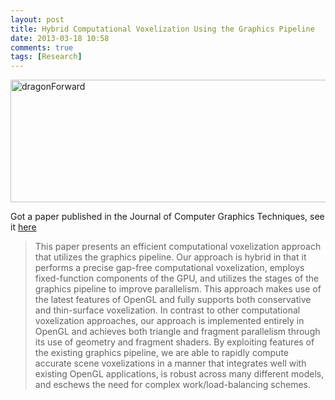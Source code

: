 ```yaml
---
layout: post
title: Hybrid Computational Voxelization Using the Graphics Pipeline
date: 2013-03-18 10:58
comments: true
tags: [Research]
---
```

<a href="http://randallr.files.wordpress.com/2013/03/dragonforward.png"><img alt="dragonForward" src="http://randallr.files.wordpress.com/2013/03/dragonforward.png" width="630" height="196" /></a>

Got a paper published in the Journal of Computer Graphics Techniques, see it [here](http://jcgt.org/published/0002/01/02/)

>This paper presents an efficient computational voxelization approach that utilizes the graphics pipeline. Our approach is hybrid in that it performs a precise gap-free computational voxelization, employs fixed-function components of the GPU, and utilizes the stages of the graphics pipeline to improve parallelism. This approach makes use of the latest features of OpenGL and fully supports both conservative and thin-surface voxelization. In contrast to other computational voxelization approaches, our approach is implemented entirely in OpenGL and achieves both triangle and fragment parallelism through its use of geometry and fragment shaders. By exploiting features of the existing graphics pipeline, we are able to rapidly compute accurate scene voxelizations in a manner that integrates well with existing OpenGL applications, is robust across many different models, and eschews the need for complex work/load-balancing schemes.
